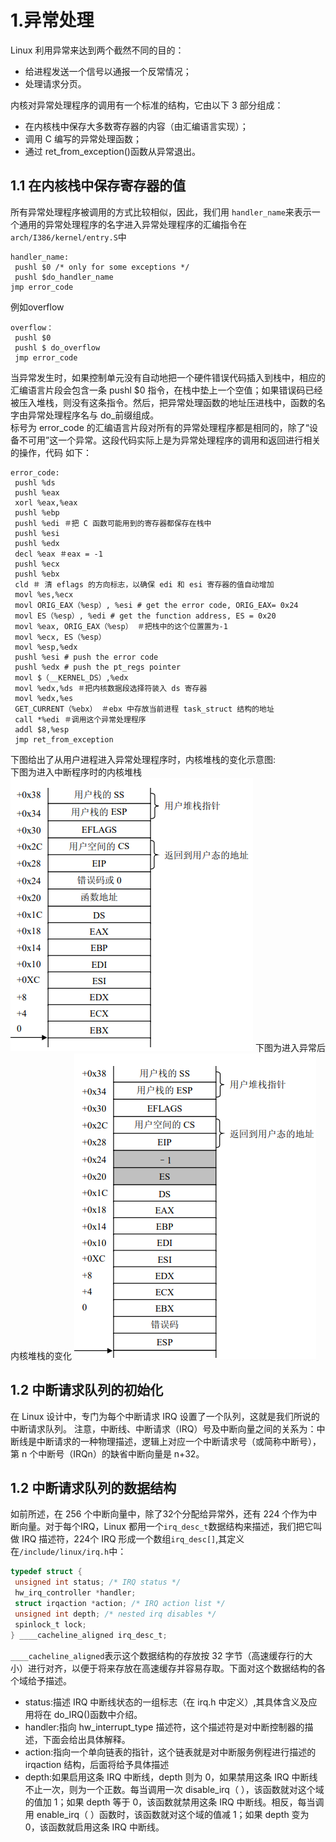# 1.异常处理
Linux 利用异常来达到两个截然不同的目的： 
* 给进程发送一个信号以通报一个反常情况； 
* 处理请求分页。   

内核对异常处理程序的调用有一个标准的结构，它由以下 3 部分组成：
* 在内核栈中保存大多数寄存器的内容（由汇编语言实现）； 
* 调用 C 编写的异常处理函数； 
* 通过 ret_from_exception()函数从异常退出。
## 1.1 在内核栈中保存寄存器的值
所有异常处理程序被调用的方式比较相似，因此，我们用 `handler_name`来表示一个通用的异常处理程序的名字进入异常处理程序的汇编指令在`arch/I386/kernel/entry.S`中
```armasm
handler_name: 
 pushl $0 /* only for some exceptions */ 
 pushl $do_handler_name 
jmp error_code 
```
例如overflow
```armasm
overflow： 
 pushl $0
 pushl $ do_overflow 
 jmp error_code
```
当异常发生时，如果控制单元没有自动地把一个硬件错误代码插入到栈中，相应的汇编语言片段会包含一条 pushl $0 指令，在栈中垫上一个空值；如果错误码已经被压入堆栈，则没有这条指令。然后，把异常处理函数的地址压进栈中，函数的名字由异常处理程序名与 do_前缀组成。  
标号为 error_code 的汇编语言片段对所有的异常处理程序都是相同的，除了“设备不可用”这一个异常。这段代码实际上是为异常处理程序的调用和返回进行相关的操作，代码
如下：
```armasm
error_code: 
 pushl %ds 
 pushl %eax 
 xorl %eax,%eax 
 pushl %ebp 
 pushl %edi ＃把 C 函数可能用到的寄存器都保存在栈中 
 pushl %esi 
 pushl %edx 
 decl %eax ＃eax = -1 
 pushl %ecx 
 pushl %ebx 
 cld ＃ 清 eflags 的方向标志，以确保 edi 和 esi 寄存器的值自动增加 
 movl %es,%ecx 
 movl ORIG_EAX（%esp）, %esi # get the error code, ORIG_EAX= 0x24 
 movl ES（%esp）, %edi # get the function address, ES = 0x20 
 movl %eax, ORIG_EAX（%esp） ＃把栈中的这个位置置为-1 
 movl %ecx, ES（%esp） 
 movl %esp,%edx 
 pushl %esi # push the error code 
 pushl %edx # push the pt_regs pointer 
 movl $（__KERNEL_DS）,%edx 
 movl %edx,%ds ＃把内核数据段选择符装入 ds 寄存器 
 movl %edx,%es 
 GET_CURRENT（%ebx） ＃ebx 中存放当前进程 task_struct 结构的地址 
 call *%edi ＃调用这个异常处理程序 
 addl $8,%esp 
 jmp ret_from_exception
```
下图给出了从用户进程进入异常处理程序时，内核堆栈的变化示意图:  
下图为进入中断程序时的内核堆栈
![进入中断程序时的内核堆栈](./images/5.png)
下图为进入异常后内核堆栈的变化
![进入进入异常后的内核堆栈](./images/6.png)
## 1.2 中断请求队列的初始化
在 Linux 设计中，专门为每个中断请求 IRQ 设置了一个队列，这就是我们所说的中断请求队列。 
注意，中断线、中断请求（IRQ）号及中断向量之间的关系为：中断线是中断请求的一种物理描述，逻辑上对应一个中断请求号（或简称中断号），第 n 个中断号（IRQn）的缺省中断向量是 n+32。 
## 1.2 中断请求队列的数据结构
如前所述，在 256 个中断向量中，除了32个分配给异常外，还有 224 个作为中断向量。对于每个IRQ，Linux 都用一个`irq_desc_t`数据结构来描述，我们把它叫做 IRQ 描述符，224个 IRQ 形成一个数组`irq_desc[]`,其定义在`/include/linux/irq.h`中： 
```c
typedef struct { 
 unsigned int status; /* IRQ status */ 
 hw_irq_controller *handler; 
 struct irqaction *action; /* IRQ action list */
 unsigned int depth; /* nested irq disables */ 
 spinlock_t lock; 
} ____cacheline_aligned irq_desc_t;
```
`____cacheline_aligned`表示这个数据结构的存放按 32 字节（高速缓存行的大小）进行对齐，以便于将来存放在高速缓存并容易存取。下面对这个数据结构的各个域给予描述。  
* status:描述 IRQ 中断线状态的一组标志（在 irq.h 中定义）,其具体含义及应用将在 do_IRQ()函数中介绍。  
* handler:指向 hw_interrupt_type 描述符，这个描述符是对中断控制器的描述，下面会给出具体解释。   
* action:指向一个单向链表的指针，这个链表就是对中断服务例程进行描述的 irqaction 结构，后面将给予具体描述
* depth:如果启用这条 IRQ 中断线，depth 则为 0，如果禁用这条 IRQ 中断线不止一次，则为一个正数。每当调用一次 disable_irq（ ），该函数就对这个域的值加 1；如果 depth 等于 0，该函数就禁用这条 IRQ 中断线。相反，每当调用 enable_irq（ ）函数时，该函数就对这个域的值减 1；如果 depth 变为 0，该函数就启用这条 IRQ 中断线。